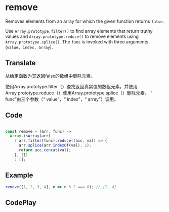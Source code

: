 # remove

Removes elements from an array for which the given function returns `false`.

Use `Array.prototype.filter()` to find array elements that return truthy values and `Array.prototype.reduce()` to remove elements using `Array.prototype.splice()`.
The `func` is invoked with three arguments (`value, index, array`).

## Translate

从给定函数为其返回false的数组中删除元素。

使用Array.prototype.filter（）查找返回真实值的数组元素，并使用Array.prototype.reduce（）使用Array.prototype.splice（）删除元素。
“ func”由三个参数（“ value”，“ index”，“ array”）调用。

## Code

```js

const remove = (arr, func) =>
  Array.isArray(arr)
    ? arr.filter(func).reduce((acc, val) => {
      arr.splice(arr.indexOf(val), 1);
      return acc.concat(val);
    }, [])
    : [];
```

## Example

```js
remove([1, 2, 3, 4], n => n % 2 === 0); // [2, 4]
```

## CodePlay

<template>
  <code-play codeplay-id="" />
</template>
